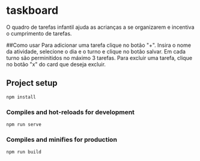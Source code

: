 # taskboard

O quadro de tarefas infantil ajuda as acrianças a se organizarem e incentiva o cumprimento de tarefas.

##Como usar
Para adicionar uma tarefa clique no botão "+". Insira o nome da atividade, selecione o dia e o turno e clique no botão salvar.
Em cada turno são perminitidos no máximo 3 tarefas.
Para excluir uma tarefa, clique no botão "x" do card que deseja excluir.
 

## Project setup
```
npm install
```

### Compiles and hot-reloads for development
```
npm run serve
```

### Compiles and minifies for production
```
npm run build
```

